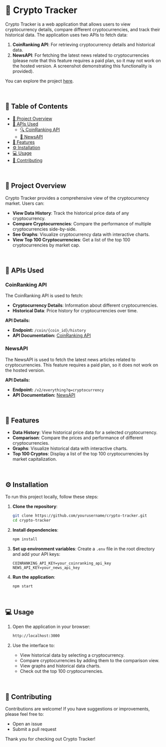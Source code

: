 # 🚀 Crypto Tracker

Crypto Tracker is a web application that allows users to view cryptocurrency details, compare different cryptocurrencies, and track their historical data. The application uses two APIs to fetch data:

1. **CoinRanking API**: For retrieving cryptocurrency details and historical data.
2. **NewsAPI**: For fetching the latest news related to cryptocurrencies (please note that this feature requires a paid plan, so it may not work on the hosted version. A screenshot demonstrating this functionality is provided).

You can explore the project [here](https://ishaanj91.github.io/Crypto-tracker/).

<br>

## 📑 Table of Contents
- [📃 Project Overview](#project-overview)
- [🔗 APIs Used](#apis-used)
  - [🔍 CoinRanking API](#coinranking-api)
  - [📰 NewsAPI](#newsapi)
- [🌟 Features](#features)
- [⚙️ Installation](#installation)
- [💻 Usage](#usage)
- [🤝 Contributing](#contributing)


<br>

## 📃 Project Overview

Crypto Tracker provides a comprehensive view of the cryptocurrency market. Users can:
- **View Data History**: Track the historical price data of any cryptocurrency.
- **Compare Cryptocurrencies**: Compare the performance of multiple cryptocurrencies side-by-side.
- **See Graphs**: Visualize cryptocurrency data with interactive charts.
- **View Top 100 Cryptocurrencies**: Get a list of the top 100 cryptocurrencies by market cap.

<br>


## 🔗 APIs Used

### CoinRanking API
The CoinRanking API is used to fetch:
- **Cryptocurrency Details**: Information about different cryptocurrencies.
- **Historical Data**: Price history for cryptocurrencies over time.

**API Details:**
- **Endpoint:** `/coin/{coin_id}/history`
- **API Documentation:** [CoinRanking API](https://coinranking.com/api)

### NewsAPI
The NewsAPI is used to fetch the latest news articles related to cryptocurrencies. This feature requires a paid plan, so it does not work on the hosted version.

**API Details:**
- **Endpoint:** `/v2/everything?q=cryptocurrency`
- **API Documentation:** [NewsAPI](https://newsapi.org/docs/endpoints/everything)

<br>

## 🌟 Features

- **Data History**: View historical price data for a selected cryptocurrency.
- **Comparison**: Compare the prices and performance of different cryptocurrencies.
- **Graphs**: Visualize historical data with interactive charts.
- **Top 100 Cryptos**: Display a list of the top 100 cryptocurrencies by market capitalization.

<br>

## ⚙️ Installation

To run this project locally, follow these steps:

1. **Clone the repository**:
   ```bash
   git clone https://github.com/yourusername/crypto-tracker.git
   cd crypto-tracker
   ```

2. **Install dependencies**:
   ```bash
   npm install
   ```

3. **Set up environment variables**:
   Create a `.env` file in the root directory and add your API keys:
   ```env
   COINRANKING_API_KEY=your_coinranking_api_key
   NEWS_API_KEY=your_news_api_key
   ```

4. **Run the application**:
   ```bash
   npm start
   ```

<br>

## 💻 Usage

1. Open the application in your browser:
   ```bash
   http://localhost:3000
   ```

2. Use the interface to:
   - View historical data by selecting a cryptocurrency.
   - Compare cryptocurrencies by adding them to the comparison view.
   - View graphs and historical data charts.
   - Check out the top 100 cryptocurrencies.

<br>

## 🤝 Contributing

Contributions are welcome! If you have suggestions or improvements, please feel free to:
- Open an issue
- Submit a pull request

Thank you for checking out Crypto Tracker!
